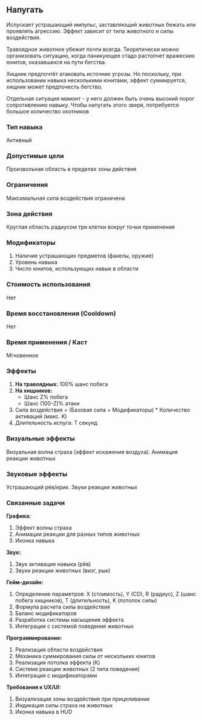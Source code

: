 ## Напугать

Испускает устрашающий импульс, заставляющий животных бежать или проявлять агрессию. Эффект зависит от типа животного и силы воздействия.

Травоядное животное убежит почти всегда. Теоретически можно организовать ситуацию, когда паникующее стадо растопчет вражеских юнитов, оказавшихся на пути бегства.

Хищник предпочтёт атаковать источник угрозы. Но поскольку, при использовании навыка несколькими юнитами, эффект суммируется, хищник может предпочесть бегство.

Отдельная ситуация мамонт - у него должен быть очень высокий порог сопротивлению навыку. Чтобы напугать этого зверя, потребуется большое количество охотников

### Тип навыка

Активный

### Допустимые цели

Произвольная область в пределах зоны действия

### Ограничения

Максимальная сила воздействия ограничена

### Зона действия

Круглая область радиусом три клетки вокруг точки применения

### Модификаторы

1. Наличие устрашающих предметов (факелы, оружие)
2. Уровень навыка
3. Число юнитов, использующих навык в области

### Стоимость использования

Нет

### Время восстановления (Cooldown)

Нет

### Время применения / Каст

Мгновенное

### Эффекты

1. **На травоядных:** 100% шанс побега
2. **На хищников:**
   - Шанс Z% побега
   - Шанс (100-Z)% атаки
3. Сила воздействия = (Базовая сила + Модификаторы) * Количество активаций (макс. K)
4. Длительность испуга: T секунд

### Визуальные эффекты

Визуальная волна страха (эффект искажения воздуха). Анимация реакции животных

### Звуковые эффекты

Устрашающий рёв/крик. Звуки реакции животных

### Связанные задачи

**Графика:**
1. Эффект волны страха
2. Анимации реакции для разных типов животных
3. Иконка навыка

**Звук:**
1. Звук активации навыка (рёв)
2. Звуки реакции животных (визг, рык)

**Гейм-дизайн:**
1. Определение параметров: X (стоимость), Y (CD), R (радиус), Z (шанс побега хищников), T (длительность), K (потолок силы)
2. Формула расчета силы воздействия
3. Баланс модификаторов
4. Разработка системы насыщения эффекта
5. Интеграция с системой поведения животных

**Программирование:**
1. Реализация области воздействия
2. Механика суммирования силы от нескольких юнитов
3. Реализация потолка эффекта (K)
4. Система реакции животных (2 типа поведения)
5. Интеграция с модификаторами

**Требования к UX/UI:**
1. Визуализация зоны воздействия при прицеливании
2. Индикация силы страха на животных
3. Иконка навыка в HUD